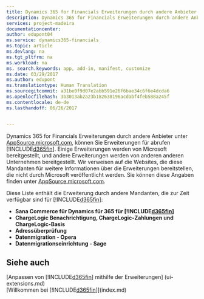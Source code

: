 ```yaml
---
title: Dynamics 365 for Financials Erweiterungen durch andere Anbieter | Microsoft Docs
description: Dynamics 365 for Financials Erweiterungen durch andere Anbieter
services: project-madeira
documentationcenter: 
author: edupont04
ms.service: dynamics365-financials
ms.topic: article
ms.devlang: na
ms.tgt_pltfrm: na
ms.workload: na
ms. search.keywords: app, add-in, manifest, customize
ms.date: 03/29/2017
ms.author: edupont
ms.translationtype: Human Translation
ms.sourcegitcommit: a31be0f9d07e2abb591e26f6bae34c6f6e4dcda6
ms.openlocfilehash: 3b3013ab2a23b182638196acdabf4feb588a245f
ms.contentlocale: de-de
ms.lasthandoff: 06/26/2017


---
```

Dynamics 365 for Financials Erweiterungen durch andere Anbieter unter [AppSource.microsoft.com](https://appsource.microsoft.com/), können Sie Erweiterungen für abrufen [!INCLUDE[d365fin](includes/d365fin_md.md)]. Einige Erweiterungen werden von Microsoft bereitgestellt, und andere Erweiterungen werden von anderen anderen Unternehmen bereitgestellt. Wir verweisen auf die Websites, die diese Mandanten für weitere Informationen über die Erweiterungen bereitstellen, die nicht durch Microsoft veröffentlicht werden. Sie können diese Angaben finden unter [AppSource.microsoft.com](https://appsource.microsoft.com/en-us/marketplace?product=project-madeira).  

Diese Liste enthält die Erweiterung durch andere Mandanten, die zur Zeit verfügbar sind für [!INCLUDE[d365fin](includes/d365fin_md.md)]:  

* **Sana Commerce für Dynamics für 365 für [!INCLUDE[d365fin](includes/d365fin_md.md)]**  
* **ChargeLogic Benachrichtigung, ChargeLogic-Zahlungen und ChargeLogic-Basis**  
* **Adressüberprüfung**
* **Datenmigration - Opera**
* **Datenmigrationseinrichtung - Sage**

## Siehe auch
<a id="see-also" class="xliff"></a>
[Anpassen von [!INCLUDE[d365fin](includes/d365fin_md.md)] mithilfe der Erweiterungen] (ui-extensions.md)  
[Willkommen bei [!INCLUDE[d365fin](includes/d365fin_md.md)]](index.md)  

